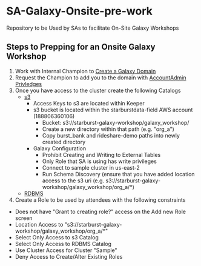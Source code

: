 # SA-Galaxy-Onsite-pre-work

Repository to be Used by SAs to facilitate On-Site Galaxy Workshops

## Steps to Prepping for an Onsite Galaxy Workshop

1. Work with Internal Champion to [Create a Galaxy Domain ](https://www.starburst.io/platform/starburst-galaxy/start/)
2. Request the Champion to add you to the domain with [AccountAdmin Privledges ](https://docs.starburst.io/starburst-galaxy/access-control/roles-privileges.html#add-a-role)
3. Once you have access to the cluster create the following Catalogs
   - [s3](https://github.com/starburstdata/SA-Galaxy-Onsite-pre-work/blob/main/Create_S3_Catalog.pdf) 
      - Access Keys to s3 are located within Keeper 
      - s3 bucket is located within the starburstdata-field AWS account (188806360106)
        - Bucket: s3://starburst-galaxy-workshop/galaxy_workshop/
        - Create a new directory within that path (e.g. "org_a")
        - Copy burst_bank and rideshare-demo paths into newly created directory
      - Galaxy Configuration
        - Prohibit Creating and Writing to External Tables
        - Only Role that SA is using has write privileges
        - Connect to sample cluster in us-east-2
        - Run Schema Discovery (ensure that you have added location access to the s3 uri (e.g. s3://starburst-galaxy-workshop/galaxy_workshop/org_a/*)
   - [RDBMS](https://github.com/starburstdata/SA-Galaxy-Onsite-pre-work/blob/main/Create_RDBMS_Catalog.pdf)
4. Create a Role to be used by attendees with the following constraints
  - Does not have "Grant to creating role?" access on the Add new Role screen
  - Location Access to "s3://starburst-galaxy-workshop/galaxy_workshop/org_a/*"
  - Select Only Access to s3 Catalog
  - Select Only Access to RDBMS Catalog
  - Use Cluster Access for Cluster "Sample"
  - Deny Access to Create/Alter Existing Roles
